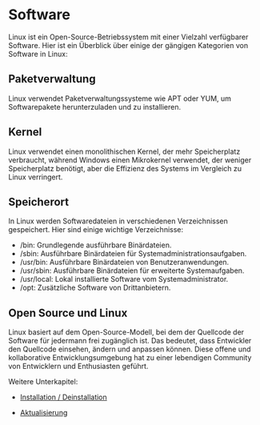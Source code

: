 # Software

Linux ist ein Open-Source-Betriebssystem mit einer Vielzahl verfügbarer Software. Hier ist ein Überblick über einige der gängigen Kategorien von Software in Linux:

## Paketverwaltung

Linux verwendet Paketverwaltungssysteme wie APT oder YUM, um Softwarepakete herunterzuladen und zu installieren.

## Kernel
Linux verwendet einen monolithischen Kernel, der mehr Speicherplatz verbraucht, während Windows einen Mikrokernel verwendet, der weniger Speicherplatz benötigt, aber die Effizienz des Systems im Vergleich zu Linux verringert.

## Speicherort

In Linux werden Softwaredateien in verschiedenen Verzeichnissen gespeichert. Hier sind einige wichtige Verzeichnisse:

- /bin: Grundlegende ausführbare Binärdateien.
- /sbin: Ausführbare Binärdateien für Systemadministrationsaufgaben.
- /usr/bin: Ausführbare Binärdateien von Benutzeranwendungen.
- /usr/sbin: Ausführbare Binärdateien für erweiterte Systemaufgaben.
- /usr/local: Lokal installierte Software vom Systemadministrator.
- /opt: Zusätzliche Software von Drittanbietern.

## Open Source und Linux

Linux basiert auf dem Open-Source-Modell, bei dem der Quellcode der Software für jedermann frei zugänglich ist. Das bedeutet, dass Entwickler den Quellcode einsehen, ändern und anpassen können. Diese offene und kollaborative Entwicklungsumgebung hat zu einer lebendigen Community von Entwicklern und Enthusiasten geführt.


Weitere Unterkapitel:

- [Installation / Deinstallation]()

- [Aktualisierung]()